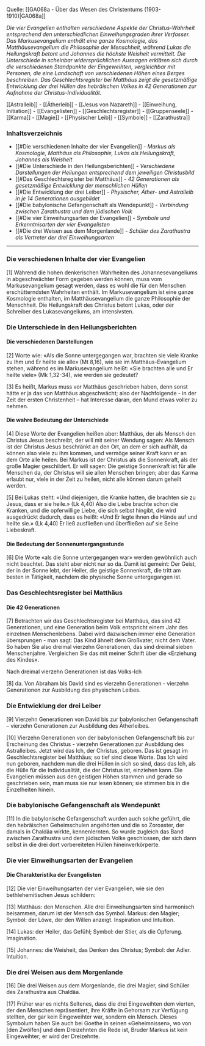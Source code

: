 Quelle: [[GA068a - Über das Wesen des Christentums (1903-1910)|GA068a]]

_Die vier Evangelien enthalten verschiedene Aspekte der Christus-Wahrheit entsprechend den unterschiedlichen Einweihungsgraden ihrer Verfasser. Das Markusevangelium enthält eine ganze Kosmologie, das Matthäusevangelium die Philosophie der Menschheit, während Lukas die Heilungskraft betont und Johannes die höchste Weisheit vermittelt. Die Unterschiede in scheinbar widersprüchlichen Aussagen erklären sich durch die verschiedenen Standpunkte der Eingeweihten, vergleichbar mit Personen, die eine Landschaft von verschiedenen Höhen eines Berges beschreiben. Das Geschlechtsregister bei Matthäus zeigt die gesetzmäßige Entwicklung der drei Hüllen des hebräischen Volkes in 42 Generationen zur Aufnahme der Christus-Individualität._

[[Astralleib]] - [[Ätherleib]] - [[Jesus von Nazareth]] - [[Einweihung, Initiation]] - [[Evangelisten]] - [[Geschlechtsregister]] - [[Gruppenseele]] - [[Karma]] - [[Magie]] - [[Physischer Leib]] - [[Symbole]] - [[Zarathustra]]

### Inhaltsverzeichnis

- [[#Die verschiedenen Inhalte der vier Evangelien]] - _Markus als Kosmologie, Matthäus als Philosophie, Lukas als Heilungskraft, Johannes als Weisheit_
- [[#Die Unterschiede in den Heilungsberichten]] - _Verschiedene Darstellungen der Heilungen entsprechend dem jeweiligen Christusbild_
- [[#Das Geschlechtsregister bei Matthäus]] - _42 Generationen als gesetzmäßige Entwicklung der menschlichen Hüllen_
- [[#Die Entwicklung der drei Leiber]] - _Physischer, Äther- und Astralleib in je 14 Generationen ausgebildet_
- [[#Die babylonische Gefangenschaft als Wendepunkt]] - _Verbindung zwischen Zarathustra und dem jüdischen Volk_
- [[#Die vier Einweihungsarten der Evangelien]] - _Symbole und Erkenntnisarten der vier Evangelisten_
- [[#Die drei Weisen aus dem Morgenlande]] - _Schüler des Zarathustra als Vertreter der drei Einweihungsarten_

---

### Die verschiedenen Inhalte der vier Evangelien

[1] Während die hohen denkerischen Wahrheiten des Johannesevangeliums in abgeschwächter Form gegeben werden können, muss vom Markusevangelium gesagt werden, dass es wohl die für den Menschen erschütterndsten Wahrheiten enthält. Im Markusevangelium ist eine ganze Kosmologie enthalten, im Matthäusevangelium die ganze Philosophie der Menschheit. Die Heilungskraft des Christus betont Lukas, oder der Schreiber des Lukasevangeliums, am intensivsten.

### Die Unterschiede in den Heilungsberichten

#### Die verschiedenen Darstellungen

[2] Worte wie: «Als die Sonne untergegangen war, brachten sie viele Kranke zu Ihm und Er heilte sie alle» (Mt 8,16), wie sie im Matthäus-Evangelium stehen, während es im Markusevangelium heißt: «Sie brachten alle und Er heilte viele» (Mk 1,32-34), wie werden sie gedeutet?

[3] Es heißt, Markus muss vor Matthäus geschrieben haben, denn sonst hätte er ja das von Matthäus abgeschwächt; also der Nachfolgende - in der Zeit der ersten Christenheit – hat Interesse daran, den Mund etwas voller zu nehmen.

#### Die wahre Bedeutung der Unterschiede

[4] Diese Worte der Evangelien heißen aber: Matthäus, der als Mensch den Christus Jesus beschreibt, der will mit seiner Wendung sagen: Als Mensch ist der Christus Jesus beschränkt an den Ort, an dem er sich aufhält, da können also viele zu ihm kommen, und vermöge seiner Kraft kann er an dem Orte alle heilen. Bei Markus ist der Christus als die Sonnenkraft, als der große Magier geschildert. Er will sagen: Die geistige Sonnenkraft ist für alle Menschen da, der Christus will sie allen Menschen bringen; aber das Karma erlaubt nur, viele in der Zeit zu heilen, nicht alle können darum geheilt werden.

[5] Bei Lukas steht: «Und diejenigen, die Kranke hatten, die brachten sie zu Jesus, dass er sie heile.» (Lk 4,40) Also die Liebe brachte schon die Kranken, und die opferwillige Liebe, die sich selbst hingibt, die wird ausgedrückt dadurch, dass es heißt: «Und Er legte ihnen die Hände auf und heilte sie.» (Lk 4,40) Er ließ ausfließen und überfließen auf sie Seine Liebeskraft.

#### Die Bedeutung der Sonnenuntergangsstunde

[6] Die Worte «als die Sonne untergegangen war» werden gewöhnlich auch nicht beachtet. Das steht aber nicht nur so da. Damit ist gemeint: Der Geist, der in der Sonne lebt, der Heiler, die geistige Sonnenkraft, die tritt am besten in Tätigkeit, nachdem die physische Sonne untergegangen ist.

### Das Geschlechtsregister bei Matthäus

#### Die 42 Generationen

[7] Betrachten wir das Geschlechtsregister bei Matthäus, das sind 42 Generationen, und eine Generation beim Volk entspricht einem Jahr des einzelnen Menschenlebens. Dabei wird dazwischen immer eine Generation übersprungen - man sagt: Das Kind ähnelt dem Großvater, nicht dem Vater. So haben Sie also dreimal vierzehn Generationen, das sind dreimal sieben Menschenjahre. Vergleichen Sie das mit meiner Schrift über die «Erziehung des Kindes».

Nach dreimal vierzehn Generationen ist das Volks-Ich

[8] da. Von Abraham bis David sind es vierzehn Generationen - vierzehn Generationen zur Ausbildung des physischen Leibes.

### Die Entwicklung der drei Leiber

[9] Vierzehn Generationen von David bis zur babylonischen Gefangenschaft – vierzehn Generationen zur Ausbildung des Ätherleibes.

[10] Vierzehn Generationen von der babylonischen Gefangenschaft bis zur Erscheinung des Christus - vierzehn Generationen zur Ausbildung des Astralleibes. Jetzt wird das Ich, der Christus, geboren. Das ist gesagt im Geschlechtsregister bei Matthäus; so tief sind diese Worte. Das Ich wird nun geboren, nachdem nun die drei Hüllen in sich so sind, dass das Ich, als die Hülle für die Individualität, die der Christus ist, einziehen kann. Die Evangelien müssen aus den geistigen Höhen stammen und gerade so geschrieben sein, man muss sie nur lesen können; sie stimmen bis in die Einzelheiten hinein.

### Die babylonische Gefangenschaft als Wendepunkt

[11] In die babylonische Gefangenschaft wurden auch solche geführt, die den hebräischen Geheimschulen angehörten und die so Zoroaster, der damals in Chaldäa wirkte, kennenlernten. So wurde zugleich das Band zwischen Zarathustra und dem jüdischen Volke geschlossen, der sich dann selbst in die drei dort vorbereiteten Hüllen hineinverkörperte.

### Die vier Einweihungsarten der Evangelien

#### Die Charakteristika der Evangelisten

[12] Die vier Einweihungsarten der vier Evangelien, wie sie den bethlehemitischen Jesus schildern:

[13] Matthäus: den Menschen. Alle drei Einweihungsarten sind harmonisch beisammen, darum ist der Mensch das Symbol. Markus: den Magier; Symbol: der Löwe, der den Willen anzeigt. Inspiration und Intuition.

[14] Lukas: der Heiler, das Gefühl; Symbol: der Stier, als die Opferung. Imagination.

[15] Johannes: die Weisheit, das Denken des Christus; Symbol: der Adler. Intuition.

### Die drei Weisen aus dem Morgenlande

[16] Die drei Weisen aus dem Morgenlande, die drei Magier, sind Schüler des Zarathustra aus Chaldäa.

[17] Früher war es nichts Seltenes, dass die drei Eingeweihten dem vierten, der den Menschen repräsentiert, ihre Kräfte in Gehorsam zur Verfügung stellten, der gar kein Eingeweihter war, sondern ein Mensch. Dieses Symbolum haben Sie auch bei Goethe in seinen «Geheimnissen», wo von [den Zwölfen] und dem Dreizehnten die Rede ist, Bruder Markus ist kein Eingeweihter; er wird der Dreizehnte.